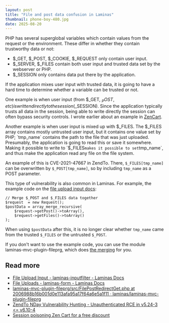 ```yaml
---
layout: post
title: "File and post data confusion in Laminas"
thumbnail: phone-boy-480.jpg
date: 2025-08-20
---
```


PHP has several superglobal variables which contain values from the request or the environment. These differ in whether they contain trustworthy data or not:

<!-- Photo source: https://pixabay.com/photos/boy-old-phone-apparatus-speak-7701574/ -->

* $_GET, $_POST, $_COOKIE, $_REQUEST only contain user input.
* $_SERVER, $_FILES contain both user input and trusted data set by the webserver or PHP.
* $_SESSION only contains data put there by the application.

If the application mixes user input with trusted data, it is going to have a hard time to determine whether a variable can be trusted or not.

One example is when user input (from $_GET, $_POST, etc) is written directly to the session ($_SESSION). Since the application typically trusts all data in the session, being able to write directly the session can often bypass security controls. I wrote earlier about an example in [ZenCart](https://www.securify.nl/en/blog/session-poisoning-zen-cart-for-a-free-discount/).

Another example is when user input is mixed up with $_FILES. The $_FILES array contains mostly untrusted user input, but it contains one value set by PHP; `tmp_name` contains the path to the file that was just uploaded. Presumably, the application is going to read this or save it somewhere. Making it possible to write to `$_FILES` makes it possible to set `tmp_name`, and thus make the application read any file on the file system.

An example of this is CVE-2021-47667 in ZendTo. There, `$_FILES[tmp_name]` can be overwritten by `$_POST[tmp_name]`, so by including `tmp_name` as a POST parameter.

This type of vulnerability is also common in Laminas. For example, the example code on the [file upload input docs](https://docs.laminas.dev/laminas-inputfilter/v2/file-input/):

```
// Merge $_POST and $_FILES data together
$request  = new Request();
$postData = array_merge_recursive(
    $request->getPost()->toArray(),
    $request->getFiles()->toArray()
);
```

When using `$postData` after this, it is no longer clear whether `tmp_name` came from the trusted `$_FILES` or the untrusted `$_POST`.

If you don't want to use the example code, you can use the module laminas-mvc-plugin-fileprg, which does [the merging](https://github.com/laminas/laminas-mvc-plugin-fileprg/blob/2006988b16b001d0e113afa95a17f64a6e5a1f11/src/FilePostRedirectGet.php#L63-L65) for you.

## Read more

* [File Upload Input - laminas-inputfilter - Laminas Docs](https://docs.laminas.dev/laminas-inputfilter/v2/file-input/)
* [File Uploads - laminas-form - Laminas Docs](https://docs.laminas.dev/laminas-form/v3/file-upload/)
* [laminas-mvc-plugin-fileprg/src/FilePostRedirectGet.php at 2006988b16b001d0e113afa95a17f64a6e5a1f11 · laminas/laminas-mvc-plugin-fileprg](https://github.com/laminas/laminas-mvc-plugin-fileprg/blob/2006988b16b001d0e113afa95a17f64a6e5a1f11/src/FilePostRedirectGet.php#L63-L65)
* [ZendTo NDay Vulnerability Hunting - Unauthenticated RCE in v5.24-3 <= v6.10-4](https://projectblack.io/blog/zendto-nday-vulnerabilities/)
* [Session poisoning Zen Cart for a free discount](https://www.securify.nl/en/blog/session-poisoning-zen-cart-for-a-free-discount/)
